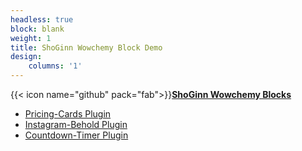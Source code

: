 ```yaml
---
headless: true
block: blank
weight: 1
title: ShoGinn Wowchemy Block Demo
design:
    columns: '1'
---
```


{{< icon name="github" pack="fab">}}[**ShoGinn Wowchemy Blocks**](https://github.com/shoginn/wowchemy-blocks)

* [Pricing-Cards Plugin](#pricing-cards)
* [Instagram-Behold Plugin](#instagram-behold)
* [Countdown-Timer Plugin](#countdown-timer)
